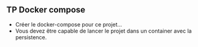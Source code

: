 ## TP Docker compose
 - Créer le docker-compose pour ce projet... 
 - Vous devez être capable de lancer le projet dans un container avec la persistence.